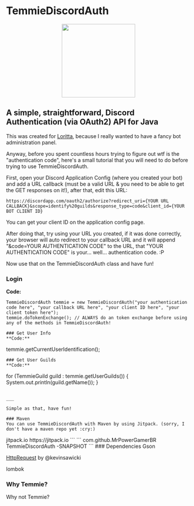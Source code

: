 # TemmieDiscordAuth
<p align="center"><img height="200" src ="http://i.imgur.com/bBTjK4H.png"></img></p>

## A simple, straightforward, Discord Authentication (via OAuth2) API for Java
This was created for [Loritta](https://github.com/MrPowerGamerBR/Loritta), because I really wanted to have a fancy bot administration panel.

Anyway, before you spent countless hours trying to figure out wtf is the "authentication code", here's a small tutorial that you will need to do before trying to use TemmieDiscordAuth.

First, open your Discord Application Config (where you created your bot) and add a URL callback (must be a valid URL & you need to be able to get the GET responses on it!), after that, edit this URL:

```https://discordapp.com/oauth2/authorize?redirect_uri={YOUR URL CALLBACK}&scope=identify%20guilds&response_type=code&client_id={YOUR BOT CLIENT ID}```

You can get your client ID on the application config page.

After doing that, try using your URL you created, if it was done correctly, your browser will auto redirect to your callback URL and it will append "&code=YOUR AUTHENTICATION CODE" to the URL, that "YOUR AUTHENTICATION CODE" is your... well... authentication code. :P

Now use that on the TemmieDiscordAuth class and have fun!

### Login
**Code:**
```
TemmieDiscordAuth temmie = new TemmieDiscordAuth("your authentication code here", "your callback URL here", "your client ID here", "your client token here");
temmie.doTokenExchange(); // ALWAYS do an token exchange before using any of the methods in TemmieDiscordAuth!

### Get User Info
**Code:**
```
temmie.getCurrentUserIdentification();
```
### Get User Guilds
**Code:**
```
for (TemmieGuild guild : temmie.getUserGuilds()) {
    System.out.println(guild.getName());
}
```

___

Simple as that, have fun!

### Maven
You can use TemmieDiscordAuth with Maven by using Jitpack. (sorry, I don't have a maven repo yet :cry:)
```
<repositories>
    <repository>
        <id>jitpack.io</id>
        <url>https://jitpack.io</url>
    </repository>
</repositories>
```
```
<dependency>
    <groupId>com.github.MrPowerGamerBR</groupId>
    <artifactId>TemmieDiscordAuth</artifactId>
    <version>-SNAPSHOT</version>
</dependency>
```
### Dependencies
Gson

[HttpRequest](https://github.com/kevinsawicki/http-request) by @kevinsawicki

lombok

### Why Temmie?
Why not Temmie?